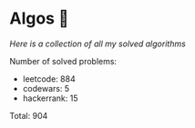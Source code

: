 # Algos 🏯

_Here is a collection of all my solved algorithms_

Number of solved problems:
- leetcode: 884
- codewars: 5
- hackerrank: 15

Total: 904
